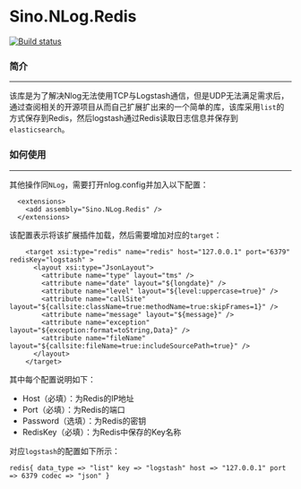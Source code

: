 ﻿# Sino.NLog.Redis
[![Build status](https://ci.appveyor.com/api/projects/status/qtl43c8pfo3t4xxk/branch/master?svg=true)](https://ci.appveyor.com/project/vip56/sino-nlog-redis/branch/master)  


### 简介
----
该库是为了解决Nlog无法使用TCP与Logstash通信，但是UDP无法满足需求后，通过查阅相关的开源项目从而自己扩展扩出来的一个简单的库，该库采用`list`的方式保存到Redis，然后logstash通过Redis读取日志信息并保存到`elasticsearch`。

### 如何使用
----

其他操作同`NLog`，需要打开nlog.config并加入以下配置：
```
  <extensions>
    <add assembly="Sino.NLog.Redis" />
  </extensions>
```
该配置表示将该扩展插件加载，然后需要增加对应的`target`：
```
    <target xsi:type="redis" name="redis" host="127.0.0.1" port="6379" redisKey="logstash" >
      <layout xsi:type="JsonLayout">
        <attribute name="type" layout="tms" />
        <attribute name="date" layout="${longdate}" />
        <attribute name="level" layout="${level:uppercase=true}" />
        <attribute name="callSite" layout="${callsite:className=true:methodName=true:skipFrames=1}" />
        <attribute name="message" layout="${message}" />
        <attribute name="exception" layout="${exception:format=toString,Data}" />
        <attribute name="fileName" layout="${callsite:fileName=true:includeSourcePath=true}" />
      </layout>
    </target>
```
其中每个配置说明如下：
- Host（必填）：为Redis的IP地址
- Port（必填）：为Redis的端口
- Password（选填）：为Redis的密钥
- RedisKey（必填）：为Redis中保存的Key名称

对应`logstash`的配置如下所示：
```
redis{ data_type => "list" key => "logstash" host => "127.0.0.1" port => 6379 codec => "json" }
```